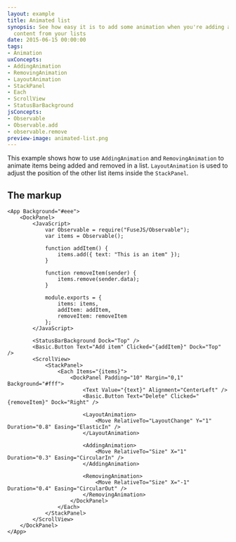 ```yaml
---
layout: example
title: Animated list
synopsis: See how easy it is to add some animation when you're adding and removing
  content from your lists
date: 2015-06-15 00:00:00
tags:
- Animation
uxConcepts:
- AddingAnimation
- RemovingAnimation
- LayoutAnimation
- StackPanel
- Each
- ScrollView
- StatusBarBackground
jsConcepts:
- Observable
- Observable.add
- observable.remove
preview-image: animated-list.png
---
```

This example shows how to use `AddingAnimation` and `RemovingAnimation` to animate items being added and removed in a list. `LayoutAnimation` is used to adjust the position of the other list items inside the `StackPanel`.

## The markup

<!-- snippet-begin:code/AnimatedList.ux:App -->

```
<App Background="#eee">
    <DockPanel>
        <JavaScript>
            var Observable = require("FuseJS/Observable");
            var items = Observable();

            function addItem() {
                items.add({ text: "This is an item" });
            }

            function removeItem(sender) {
                items.remove(sender.data);
            }

            module.exports = {
                items: items,
                addItem: addItem,
                removeItem: removeItem
            };
        </JavaScript>

        <StatusBarBackground Dock="Top" />
        <Basic.Button Text="Add item" Clicked="{addItem}" Dock="Top" />
        <ScrollView>
            <StackPanel>
                <Each Items="{items}">
                    <DockPanel Padding="10" Margin="0,1" Background="#fff">
                        <Text Value="{text}" Alignment="CenterLeft" />
                        <Basic.Button Text="Delete" Clicked="{removeItem}" Dock="Right" />

                        <LayoutAnimation>
                            <Move RelativeTo="LayoutChange" Y="1" Duration="0.8" Easing="ElasticIn" />
                        </LayoutAnimation>

                        <AddingAnimation>
                            <Move RelativeTo="Size" X="1" Duration="0.3" Easing="CircularIn" />
                        </AddingAnimation>

                        <RemovingAnimation>
                            <Move RelativeTo="Size" X="-1" Duration="0.4" Easing="CircularOut" />
                        </RemovingAnimation>
                    </DockPanel>
                </Each>
            </StackPanel>
        </ScrollView>
    </DockPanel>
</App>
```

<!-- snippet-end -->
